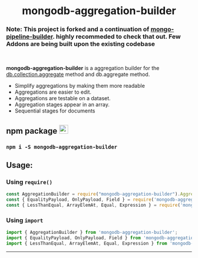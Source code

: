 <div style="text-align: center; width: 100%;">

<!-- [-> Technical documentation <-](https://mikedev75015.github.io/mongodb-pipeline-builder) -->

# mongodb-aggregation-builder

</div>


<p style="text-align: justify; width: 100%;font-size: 15px;">

### **Note: This project is forked and a continuation of [mongo-pipeline-builder](https://github.com/MikeDev75015/mongodb-pipeline-builder). highly recommeded to check that out. Few Addons are being built upon the existing codebase**

<br />

**mongodb-aggregation-builder** is a aggregation builder for the [db.collection.aggregate](https://docs.mongodb.com/manual/reference/method/db.collection.aggregate/) method and db.aggregate method.

- Simplify aggregations by making them more readable
- Aggregations are easier to edit. 
- Aggregations are testable on a dataset. 
- Aggregation stages appear in an array. 
- Sequential stages for documents

</p>

## npm package <img src="https://pbs.twimg.com/media/EDoWJbUXYAArclg.png" width="24" height="24" />

### `npm i -S mongodb-aggregation-builder`

## Usage:


### Using `require()`

```typescript
const AggregationBuilder = require("mongodb-aggregation-builder").AggregationBuilder;
const { EqualityPayload, OnlyPayload, Field } = require('mongodb-aggregation-builder/helpers');
const { LessThanEqual, ArrayElemAt, Equal, Expression } = require('mongodb-aggregation-builder/operators');
```

### Using `import`


```typescript
import { AggregationBuilder } from 'mongodb-aggregation-builder';
import { EqualityPayload, OnlyPayload, Field } from 'mongodb-aggregation-builder/helpers';
import { LessThanEqual, ArrayElemAt, Equal, Expression } from 'mongodb-pipeline-builder/operators';
```

___
